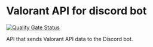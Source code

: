 # Valorant API for discord bot

[![Quality Gate Status](https://sonarcloud.io/api/project_badges/measure?project=Redeamerz_valorant-discord-api&metric=alert_status)](https://sonarcloud.io/summary/new_code?id=Redeamerz_valorant-discord-api)

API that sends Valorant API data to the Discord bot.
